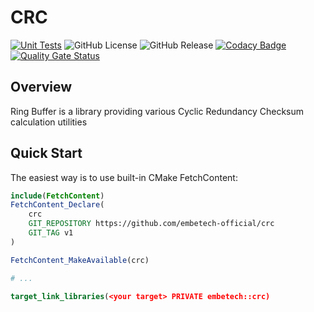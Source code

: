 # CRC

[![Unit Tests](https://github.com/embetech-official/crc/actions/workflows/unit_tests.yml/badge.svg)](https://github.com/embetech-official/crc/actions/workflows/unit_tests.yml)
![GitHub License](https://img.shields.io/github/license/embetech-official/crc)
![GitHub Release](https://img.shields.io/github/v/release/embetech-official/crc)
[![Codacy Badge](https://app.codacy.com/project/badge/Grade/b8de2d81aca841dcb9f8c44d48c68b3e)](https://app.codacy.com/gh/embetech-official/crc/dashboard?utm_source=gh&utm_medium=referral&utm_content=&utm_campaign=Badge_grade)
[![Quality Gate Status](https://sonarcloud.io/api/project_badges/measure?project=embetech-official_crc&metric=alert_status)](https://sonarcloud.io/summary/new_code?id=embetech-official_crc)

## Overview
Ring Buffer is a library providing various Cyclic Redundancy Checksum calculation utilities

## Quick Start
The easiest way is to use built-in CMake FetchContent:

```cmake
include(FetchContent)
FetchContent_Declare(
    crc
    GIT_REPOSITORY https://github.com/embetech-official/crc
    GIT_TAG v1
)

FetchContent_MakeAvailable(crc)

# ...

target_link_libraries(<your target> PRIVATE embetech::crc)
``````
